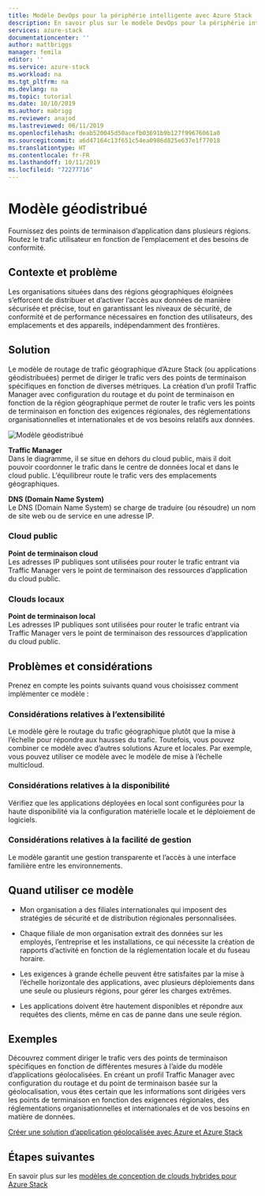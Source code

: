 ```yaml
---
title: Modèle DevOps pour la périphérie intelligente avec Azure Stack | Microsoft Docs
description: En savoir plus sur le modèle DevOps pour la périphérie intelligente avec Azure Stack.
services: azure-stack
documentationcenter: ''
author: mattbriggs
manager: femila
editor: ''
ms.service: azure-stack
ms.workload: na
ms.tgt_pltfrm: na
ms.devlang: na
ms.topic: tutorial
ms.date: 10/10/2019
ms.author: mabrigg
ms.reviewer: anajod
ms.lastreviewed: 06/11/2019
ms.openlocfilehash: deab520045d50acefb03691b9b127f99676061a0
ms.sourcegitcommit: a6d47164c13f651c54ea0986d825e637e1f77018
ms.translationtype: HT
ms.contentlocale: fr-FR
ms.lasthandoff: 10/11/2019
ms.locfileid: "72277716"
---
```

# <a name="geo-distributed-pattern"></a>Modèle géodistribué

Fournissez des points de terminaison d’application dans plusieurs régions. Routez le trafic utilisateur en fonction de l’emplacement et des besoins de conformité.

## <a name="context-and-problem"></a>Contexte et problème

Les organisations situées dans des régions géographiques éloignées s’efforcent de distribuer et d’activer l’accès aux données de manière sécurisée et précise, tout en garantissant les niveaux de sécurité, de conformité et de performance nécessaires en fonction des utilisateurs, des emplacements et des appareils, indépendamment des frontières.

## <a name="solution"></a>Solution

Le modèle de routage de trafic géographique d’Azure Stack (ou applications géodistribuées) permet de diriger le trafic vers des points de terminaison spécifiques en fonction de diverses métriques. La création d’un profil Traffic Manager avec configuration du routage et du point de terminaison en fonction de la région géographique permet de router le trafic vers les points de terminaison en fonction des exigences régionales, des réglementations organisationnelles et internationales et de vos besoins relatifs aux données.

![Modèle géodistribué](media/azure-stack-edge-pattern-geo-distribution/geo-distribution.png)

**Traffic Manager**  
Dans le diagramme, il se situe en dehors du cloud public, mais il doit pouvoir coordonner le trafic dans le centre de données local et dans le cloud public. L’équilibreur route le trafic vers des emplacements géographiques.

**DNS (Domain Name System)**  
Le DNS (Domain Name System) se charge de traduire (ou résoudre) un nom de site web ou de service en une adresse IP.

### <a name="public-cloud"></a>Cloud public

**Point de terminaison cloud**  
Les adresses IP publiques sont utilisées pour router le trafic entrant via Traffic Manager vers le point de terminaison des ressources d’application du cloud public.  

### <a name="local-clouds"></a>Clouds locaux

**Point de terminaison local**  
Les adresses IP publiques sont utilisées pour router le trafic entrant via Traffic Manager vers le point de terminaison des ressources d’application du cloud public.

## <a name="issues-and-considerations"></a>Problèmes et considérations

Prenez en compte les points suivants quand vous choisissez comment implémenter ce modèle :

### <a name="scalability-considerations"></a>Considérations relatives à l’extensibilité

Le modèle gère le routage du trafic géographique plutôt que la mise à l’échelle pour répondre aux hausses du trafic. Toutefois, vous pouvez combiner ce modèle avec d’autres solutions Azure et locales. Par exemple, vous pouvez utiliser ce modèle avec le modèle de mise à l’échelle multicloud.

### <a name="availability-considerations"></a>Considérations relatives à la disponibilité

Vérifiez que les applications déployées en local sont configurées pour la haute disponibilité via la configuration matérielle locale et le déploiement de logiciels.

### <a name="manageability-considerations"></a>Considérations relatives à la facilité de gestion

Le modèle garantit une gestion transparente et l’accès à une interface familière entre les environnements.

## <a name="when-to-use-this-pattern"></a>Quand utiliser ce modèle

-   Mon organisation a des filiales internationales qui imposent des stratégies de sécurité et de distribution régionales personnalisées.

-   Chaque filiale de mon organisation extrait des données sur les employés, l’entreprise et les installations, ce qui nécessite la création de rapports d’activité en fonction de la réglementation locale et du fuseau horaire.

-   Les exigences à grande échelle peuvent être satisfaites par la mise à l’échelle horizontale des applications, avec plusieurs déploiements dans une seule ou plusieurs régions, pour gérer les charges extrêmes.

-   Les applications doivent être hautement disponibles et répondre aux requêtes des clients, même en cas de panne dans une seule région.

## <a name="example"></a>Exemples

Découvrez comment diriger le trafic vers des points de terminaison spécifiques en fonction de différentes mesures à l’aide du modèle d’applications géolocalisées. En créant un profil Traffic Manager avec configuration du routage et du point de terminaison basée sur la géolocalisation, vous êtes certain que les informations sont dirigées vers les points de terminaison en fonction des exigences régionales, des réglementations organisationnelles et internationales et de vos besoins en matière de données.

[Créer une solution d’application géolocalisée avec Azure et Azure Stack](https://docs.microsoft.com/azure/azure-stack/user/azure-stack-solution-geo-distributed)

## <a name="next-steps"></a>Étapes suivantes

En savoir plus sur les [modèles de conception de clouds hybrides pour Azure Stack](azure-stack-edge-pattern-overview.md)
